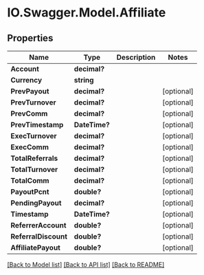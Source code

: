 # IO.Swagger.Model.Affiliate
## Properties

Name | Type | Description | Notes
------------ | ------------- | ------------- | -------------
**Account** | **decimal?** |  | 
**Currency** | **string** |  | 
**PrevPayout** | **decimal?** |  | [optional] 
**PrevTurnover** | **decimal?** |  | [optional] 
**PrevComm** | **decimal?** |  | [optional] 
**PrevTimestamp** | **DateTime?** |  | [optional] 
**ExecTurnover** | **decimal?** |  | [optional] 
**ExecComm** | **decimal?** |  | [optional] 
**TotalReferrals** | **decimal?** |  | [optional] 
**TotalTurnover** | **decimal?** |  | [optional] 
**TotalComm** | **decimal?** |  | [optional] 
**PayoutPcnt** | **double?** |  | [optional] 
**PendingPayout** | **decimal?** |  | [optional] 
**Timestamp** | **DateTime?** |  | [optional] 
**ReferrerAccount** | **double?** |  | [optional] 
**ReferralDiscount** | **double?** |  | [optional] 
**AffiliatePayout** | **double?** |  | [optional] 

[[Back to Model list]](../README.md#documentation-for-models) [[Back to API list]](../README.md#documentation-for-api-endpoints) [[Back to README]](../README.md)

